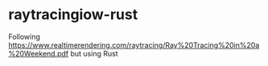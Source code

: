 # raytracingiow-rust

Following https://www.realtimerendering.com/raytracing/Ray%20Tracing%20in%20a%20Weekend.pdf
but using Rust
